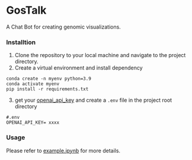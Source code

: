 # GosTalk

A Chat Bot for creating genomic visualizations.

### Installtion

1. Clone the repository to your local machine and navigate to the project directory.
2. Create a virtual environment and install dependency
 ```
 conda create -n myenv python=3.9
 conda activate myenv
 pip install -r requirements.txt
 ```

3. get your [openai_api_key](https://platform.openai.com/account/api-keys) and create a `.env` file in the project root directory
```.env
#.env
OPENAI_API_KEY= xxxx
```


### Usage

Please refer to [example.ipynb](example.ipynb) for more details.
